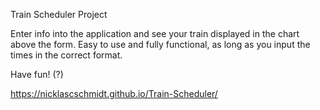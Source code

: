 Train Scheduler Project

Enter info into the application and see your train displayed in the chart above the form. Easy to use and fully functional, as long as you input the times in the correct format.

Have fun! (?)

https://nicklascschmidt.github.io/Train-Scheduler/
